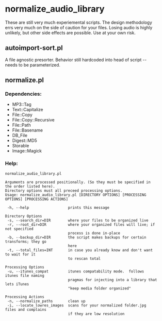 # normalize_audio_library

These are still very much experiemental scripts.  The design methodology errs very much on the side of caution for your files.  Losing audio is highly unlikely, but other side effects are possible.  Use at your own risk.

## autoimport-sort.pl

A file agnostic presorter.  Behavior still hardcoded into head of script -- needs to be parameterized.

## normalize.pl

### Dependencies:
  * MP3::Tag
  * Text::Capitalize
  * File::Copy
  * File::Copy::Recursive
  * File::Path
  * File::Basename
  * DB_File
  * Digest::MD5
  * Storable
  * Image::Magick

### Help:

    normalize_audio_library.pl

    Arguments are processed positionally. (So they must be specified in the order listed here).
    Directory options must all preceed processing options.
    Usage: normalize_audio_library.pl [DIRECTORY OPTIONS] [PROCESSING OPTIONS] [PROCESSING ACTIONS]

     -h, --help                  prints this message

    Directory Options
     -s, --search_dir=DIR        where your files to be organized live
     -r, --root_dir=DIR          where your organized files will live; if not specified
                                 process is done in-place
     -b, --backup_dir=DIR        the script makes backups for certain transforms; they go
                                 here
     -t, --total_files=INT       in case you already know and don't want to wait for it
                                 to rescan total

    Processing Options
     -u, --itunes_compat         itunes compatability mode.  follows itunes file naming
                                 pragmas for injecting into a library that lets iTunes
                                 "keep media folder organized"

    Processing Actions
     -n, --normalize_paths       clean up
     -i, --locate_lowres_images  scans for your normalized folder.jpg files and complains
                                 if they are low resolution
